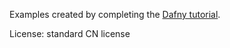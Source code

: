 Examples created by completing the [Dafny tutorial](https://dafny.org/dafny/OnlineTutorial/guide.html). 

License: standard CN license 